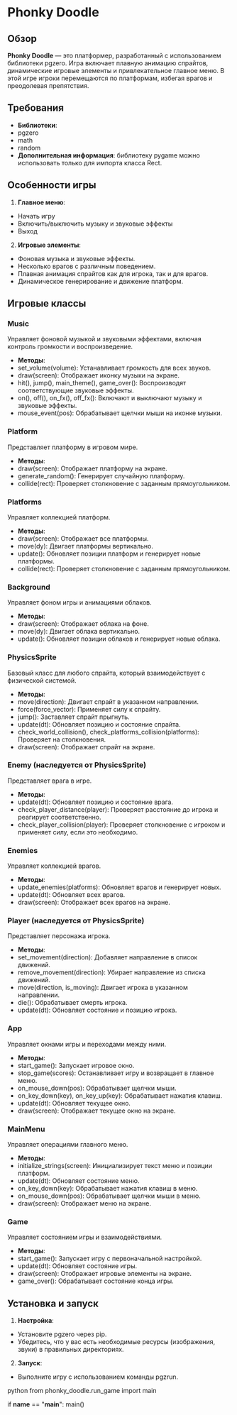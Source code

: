 # Phonky Doodle

## Обзор

**Phonky Doodle** — это платформер, разработанный с использованием библиотеки pgzero. Игра включает плавную анимацию спрайтов, динамические игровые элементы и привлекательное главное меню. В этой игре игроки перемещаются по платформам, избегая врагов и преодолевая препятствия.

## Требования

- **Библиотеки**: 
- pgzero
- math
- random
- **Дополнительная информация**: библиотеку pygame можно использовать только для импорта класса Rect.

## Особенности игры

1. **Главное меню**:
- Начать игру
- Включить/выключить музыку и звуковые эффекты
- Выход

2. **Игровые элементы**:
- Фоновая музыка и звуковые эффекты.
- Несколько врагов с различным поведением.
- Плавная анимация спрайтов как для игрока, так и для врагов.
- Динамическое генерирование и движение платформ.

## Игровые классы

### Music

Управляет фоновой музыкой и звуковыми эффектами, включая контроль громкости и воспроизведение.

- **Методы**:
- set_volume(volume): Устанавливает громкость для всех звуков.
- draw(screen): Отображает иконку музыки на экране.
- hit(), jump(), main_theme(), game_over(): Воспроизводят соответствующие звуковые эффекты.
- on(), off(), on_fx(), off_fx(): Включают и выключают музыку и звуковые эффекты.
- mouse_event(pos): Обрабатывает щелчки мыши на иконке музыки.

### Platform

Представляет платформу в игровом мире.

- **Методы**:
- draw(screen): Отображает платформу на экране.
- generate_random(): Генерирует случайную платформу.
- collide(rect): Проверяет столкновение с заданным прямоугольником.

### Platforms

Управляет коллекцией платформ.

- **Методы**:
- draw(screen): Отображает все платформы.
- move(dy): Двигает платформы вертикально.
- update(): Обновляет позиции платформ и генерирует новые платформы.
- collide(rect): Проверяет столкновение с заданным прямоугольником.

### Background

Управляет фоном игры и анимациями облаков.

- **Методы**:
- draw(screen): Отображает облака на фоне.
- move(dy): Двигает облака вертикально.
- update(): Обновляет позиции облаков и генерирует новые облака.

### PhysicsSprite

Базовый класс для любого спрайта, который взаимодействует с физической системой.

- **Методы**:
- move(direction): Двигает спрайт в указанном направлении.
- force(force_vector): Применяет силу к спрайту.
- jump(): Заставляет спрайт прыгнуть.
- update(dt): Обновляет позицию и состояние спрайта.
- check_world_collision(), check_platforms_collision(platforms): Проверяет на столкновения.
- draw(screen): Отображает спрайт на экране.

### Enemy (наследуется от PhysicsSprite)

Представляет врага в игре.

- **Методы**:
- update(dt): Обновляет позицию и состояние врага.
- check_player_distance(player): Проверяет расстояние до игрока и реагирует соответственно.
- check_player_collision(player): Проверяет столкновение с игроком и применяет силу, если это необходимо.

### Enemies

Управляет коллекцией врагов.

- **Методы**:
- update_enemies(platforms): Обновляет врагов и генерирует новых.
- update(dt): Обновляет всех врагов.
- draw(screen): Отображает всех врагов на экране.

### Player (наследуется от PhysicsSprite)

Представляет персонажа игрока.

- **Методы**:
- set_movement(direction): Добавляет направление в список движений.
- remove_movement(direction): Убирает направление из списка движений.
- move(direction, is_moving): Двигает игрока в указанном направлении.
- die(): Обрабатывает смерть игрока.
- update(dt): Обновляет состояние и позицию игрока.

### App

Управляет окнами игры и переходами между ними.

- **Методы**:
- start_game(): Запускает игровое окно.
- stop_game(scores): Останавливает игру и возвращает в главное меню.
- on_mouse_down(pos): Обрабатывает щелчки мыши.
- on_key_down(key), on_key_up(key): Обрабатывает нажатия клавиш.
- update(dt): Обновляет текущее окно.
- draw(screen): Отображает текущее окно на экране.

### MainMenu

Управляет операциями главного меню.

- **Методы**:
- initialize_strings(screen): Инициализирует текст меню и позиции платформ.
- update(dt): Обновляет состояние меню.
- on_key_down(key): Обрабатывает нажатия клавиш в меню.
- on_mouse_down(pos): Обрабатывает щелчки мыши в меню.
- draw(screen): Отображает меню на экране.

### Game

Управляет состоянием игры и взаимодействиями.

- **Методы**:
- start_game(): Запускает игру с первоначальной настройкой.
- update(dt): Обновляет состояние игры.
- draw(screen): Отображает игровые элементы на экране.
- game_over(): Обрабатывает состояние конца игры.

## Установка и запуск

1. **Настройка**: 
- Установите pgzero через pip.
- Убедитесь, что у вас есть необходимые ресурсы (изображения, звуки) в правильных директориях.

2. **Запуск**:
- Выполните игру с использованием команды pgzrun.

python
from phonky_doodle.run_game import main

if __name__ == "__main__":
    main()